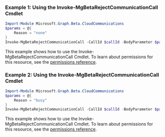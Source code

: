 ### Example 1: Using the Invoke-MgBetaRejectCommunicationCall Cmdlet
```powershell
Import-Module Microsoft.Graph.Beta.CloudCommunications
$params = @{
	Reason = "none"
}
Invoke-MgBetaRejectCommunicationCall -CallId $callId -BodyParameter $params
```
This example shows how to use the Invoke-MgBetaRejectCommunicationCall Cmdlet.
To learn about permissions for this resource, see the [permissions reference](/graph/permissions-reference).
### Example 2: Using the Invoke-MgBetaRejectCommunicationCall Cmdlet
```powershell
Import-Module Microsoft.Graph.Beta.CloudCommunications
$params = @{
	Reason = "busy"
}
Invoke-MgBetaRejectCommunicationCall -CallId $callId -BodyParameter $params
```
This example shows how to use the Invoke-MgBetaRejectCommunicationCall Cmdlet.
To learn about permissions for this resource, see the [permissions reference](/graph/permissions-reference).
